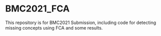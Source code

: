# BMC2021_FCA
This repository is for BMC2021 Submission, including code for detecting missing concepts using FCA and some results.

